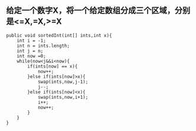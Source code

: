 ## 给定一个数字X，将一个给定数组分成三个区域，分别是<=X,=X,>=X


    public void sortedInt(int[] ints,int x){
        int i = -1;
        int n = ints.length;
        int j = n;
        int now =0;
        while(now<j&&i<now){
            if(ints[now] == x){
                now++;
            }else if(ints[now]>x){
                swap(ints,now,j-1);
                j--;
            }else if(ints[now]<x){
                swap(ints,now,i+1);
                i++;
                now++;
            }
        }
    }